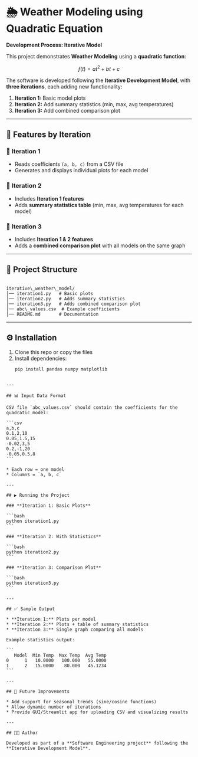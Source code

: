 
# 🌦️ Weather Modeling using Quadratic Equation  
**Development Process: Iterative Model**

This project demonstrates **Weather Modeling** using a **quadratic function**:

$$
f(t) = a t^2 + b t + c
$$

The software is developed following the **Iterative Development Model**, with **three iterations**, each adding new functionality:

1. **Iteration 1:** Basic model plots  
2. **Iteration 2:** Add summary statistics (min, max, avg temperatures)  
3. **Iteration 3:** Add combined comparison plot  

---

## 📌 Features by Iteration

### 🔹 Iteration 1
- Reads coefficients `(a, b, c)` from a CSV file  
- Generates and displays individual plots for each model  

### 🔹 Iteration 2
- Includes **Iteration 1 features**  
- Adds **summary statistics table** (min, max, avg temperatures for each model)  

### 🔹 Iteration 3
- Includes **Iteration 1 & 2 features**  
- Adds a **combined comparison plot** with all models on the same graph  

---

## 📂 Project Structure
```

iterative\_weather\_model/
│── iteration1.py   # Basic plots
│── iteration2.py   # Adds summary statistics
│── iteration3.py   # Adds combined comparison plot
│── abc\_values.csv  # Example coefficients
│── README.md       # Documentation

````

---

## ⚙️ Installation
1. Clone this repo or copy the files  
2. Install dependencies:
   ```bash
   pip install pandas numpy matplotlib
````

---

## 📊 Input Data Format

CSV file `abc_values.csv` should contain the coefficients for the quadratic model:

```csv
a,b,c
0.1,2,10
0.05,1.5,15
-0.02,3,5
0.2,-1,20
-0.05,0.5,8
```

* Each row = one model
* Columns = `a, b, c`

---

## ▶️ Running the Project

### **Iteration 1: Basic Plots**

```bash
python iteration1.py
```

### **Iteration 2: With Statistics**

```bash
python iteration2.py
```

### **Iteration 3: Comparison Plot**

```bash
python iteration3.py
```

---

## ✅ Sample Output

* **Iteration 1:** Plots per model
* **Iteration 2:** Plots + table of summary statistics
* **Iteration 3:** Single graph comparing all models

Example statistics output:

```
   Model  Min Temp  Max Temp  Avg Temp
0      1   10.0000   100.000   55.0000
1      2   15.0000    80.000   45.1234
```

---

## 🔮 Future Improvements

* Add support for seasonal trends (sine/cosine functions)
* Allow dynamic number of iterations
* Provide GUI/Streamlit app for uploading CSV and visualizing results

---

## 👨‍💻 Author

Developed as part of a **Software Engineering project** following the **Iterative Development Model**.

